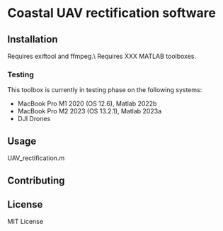 # Coastal UAV rectification software

## Installation
Requires exiftool and ffmpeg.\\
Requires XXX MATLAB toolboxes.

### Testing
This toolbox is currently in testing phase on the following systems:
- MacBook Pro M1 2020 (OS 12.6), Matlab 2022b
- MacBook Pro M2 2023 (OS 13.2.1), Matlab 2023a
- DJI Drones

## Usage
UAV_rectification.m

## Contributing


## License
MIT License
